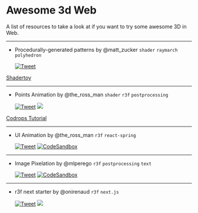 # Awesome 3d Web

A list of resources to take a look at if you want to try some awesome 3D in Web.

---
* Procedurally-generated patterns by @matt_zucker
`shader` `raymarch` `polyhedron`

   [![Tweet](https://img.shields.io/twitter/url/http/shields.io.svg?style=social)](https://twitter.com/matt_zucker/status/1340313802487820288)

[Shadertoy](https://shadertoy.com/view/wsGfD3)



---
* Points Animation by @the_ross_man
`shader` `r3f` `postprocessing`

   [![Tweet](https://img.shields.io/twitter/url/http/shields.io.svg?style=social)](https://twitter.com/the_ross_man/status/1331869039593988096)
[![](https://img.shields.io/github/stars/mattrossman/breathing-dots-tutorial?style=social&label=Github)](https://github.com/mattrossman/breathing-dots-tutorial.git)

[Codrops Tutorial](https://tympanus.net/codrops/2020/12/17/recreating-a-dave-whyte-animation-in-react-three-fiber/) 



---

* UI Animation by @the_ross_man
`r3f` `react-spring` 

  [![Tweet](https://img.shields.io/twitter/url/http/shields.io.svg?style=social)](https://twitter.com/the_ross_man/status/1337853544658046983)
[![CodeSandbox](https://img.shields.io/badge/Open%20in-CodeSandbox-blue?style=flat-square&logo=codesandbox)](https://v6lg3.csb.app/)

---

* Image Pixelation by @mlperego
`r3f` `postprocessing` `text`

  [![Tweet](https://img.shields.io/twitter/url/http/shields.io.svg?style=social)](https://twitter.com/mlperego/status/1338950170583719936)
[![CodeSandbox](https://img.shields.io/badge/Open%20in-CodeSandbox-blue?style=flat-square&logo=codesandbox)](https://n4py8.csb.app/)


---
* r3f next starter by @onirenaud
`r3f` `next.js`

  [![Tweet](https://img.shields.io/twitter/url/http/shields.io.svg?style=social)](https://twitter.com/onirenaud/status/1338041518465056772)
[![](https://img.shields.io/github/stars/RenaudRohlinger/r3f-next-starter?style=social&label=Github)](https://github.com/RenaudRohlinger/r3f-next-starter)

